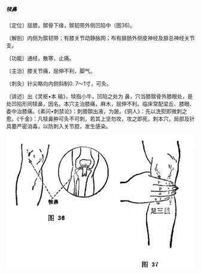 ##### 犊鼻

〔定位〕屈膝，髌骨下缘，髌韧带外侧凹陷中（图36)。

〔解剖〕内侧为髌韧带；有膝关节动静脉网；布有腓肠外侧皮神经及腓总神经关节支。

〔功能〕通经，散寒，止痛。

〔主治〕膝关节痛，屈伸不利，脚气。

〔刺灸〕针尖略向内侧斜制0. 7〜1寸，可灸。

〔讲述〕出《灵枢•本 输》，犊指小牛，凹陷之处为 鼻，穴当膝髌骨外膝眼处，是处凹陷形同犊鼻，因名。本穴主治膝痛，麻木，屈伸不利。临床常配梁丘、膝眼、委中治膝痛。《素问•刺禁论》：刺膝髌出液，为跛。《铜人》：先以洗熨即微刺之愈。《千金》：凡犊鼻肿可灸不可刺，若其上坚勿攻，攻之即死，刺本穴，局部及针具要严密消毒，以防刺入关节腔，发生感染。

<img src="img/图36、37.jpg" style="zoom:80%;" />
